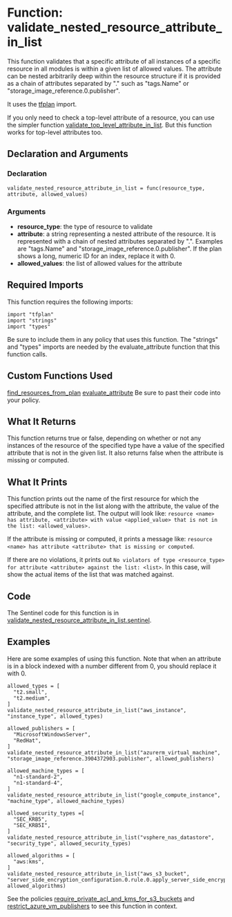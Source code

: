 # Function: validate_nested_resource_attribute_in_list
This function validates that a specific attribute of all instances of a specific resource in all modules is within a given list of allowed values. The attribute can be nested arbitrarily deep within the resource structure if it is provided as a chain of attributes separated by "." such as "tags.Name" or "storage_image_reference.0.publisher".

It uses the [tfplan](https://www.terraform.io/docs/enterprise/sentinel/import/tfplan.html) import.

If you only need to check a top-level attribute of a resource, you can use the simpler function [validate_top_level_attribute_in_list](./validate_top_level_attribute_in_list.md). But this function works for top-level attributes too.

## Declaration and Arguments

### Declaration
`validate_nested_resource_attribute_in_list = func(resource_type, attribute, allowed_values)`

### Arguments
* **resource_type**: the type of resource to validate
* **attribute**: a string representing a nested attribute of the resource. It is represented with a chain of nested attributes separated by ".". Examples are "tags.Name" and "storage_image_reference.0.publisher". If the plan shows a long, numeric ID for an index, replace it with 0.
* **allowed_values**: the list of allowed values for the attribute

## Required Imports
This function requires the following imports:
```
import "tfplan"
import "strings"
import "types"
```
Be sure to include them in any policy that uses this function. The "strings" and "types" imports are needed by the evaluate_attribute function that this function calls.

## Custom Functions Used
[find_resources_from_plan](./find_resources_from_plan.md)
[evaluate_attribute](./evaluate_attribute.md)
Be sure to past their code into your policy.

## What It Returns
This function returns true or false, depending on whether or not any instances of the resource of the specified type have a value of the specified attribute that is not in the given list. It also returns false when the attribute is missing or computed.

## What It Prints
This function prints out the name of the first resource for which the specified attribute is not in the list along with the attribute, the value of the attribute, and the complete list. The output will look like: `resource <name> has attribute, <attribute> with value <applied_value> that is not in the list: <allowed_values>.`

If the attribute is missing or computed, it prints a message like: `resource <name> has attribute <attribute> that is missing or computed`.

If there are no violations, it prints out `No violators of type <resource_type> for attribute <attribute> against the list: <list>`. In this case, <list> will show the actual items of the list that was matched against.

## Code
The Sentinel code for this function is in [validate_nested_resource_attribute_in_list.sentinel](./validate_nested_resource_attribute_in_list.sentinel).

## Examples
Here are some examples of using this function. Note that when an attribute is in a block indexed with a number different from 0, you should replace it with 0.
```
allowed_types = [
  "t2.small",
  "t2.medium",
]
validate_nested_resource_attribute_in_list("aws_instance", "instance_type", allowed_types)

allowed_publishers = [
  "MicrosoftWindowsServer",
  "RedHat",
]
validate_nested_resource_attribute_in_list("azurerm_virtual_machine", "storage_image_reference.3904372903.publisher", allowed_publishers)

allowed_machine_types = [
  "n1-standard-2",
  "n1-standard-4",
]
validate_nested_resource_attribute_in_list("google_compute_instance", "machine_type", allowed_machine_types)

allowed_security_types =[
  "SEC_KRB5",
  "SEC_KRB5I",
]
validate_nested_resource_attribute_in_list("vsphere_nas_datastore", "security_type", allowed_security_types)

allowed_algorithms = [
  "aws:kms",
]
validate_nested_resource_attribute_in_list("aws_s3_bucket", "server_side_encryption_configuration.0.rule.0.apply_server_side_encryption_by_default.0.sse_algorithm", allowed_algorithms)
```
See the policies [require_private_acl_and_kms_for_s3_buckets](../policies/require_private_acl_and_kms_for_s3_buckets.sentinel) and [restrict_azure_vm_publishers](../policies/restrict_azure_vm_publishers.sentinel) to see this function in context.
